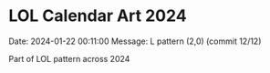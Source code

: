 # LOL Calendar Art 2024

Date: 2024-01-22 00:11:00
Message: L pattern (2,0) (commit 12/12)

Part of LOL pattern across 2024
